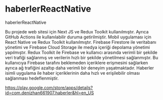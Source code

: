 # haberlerReactNative
haberlerReactNative


Bu projede web sitesi için Next JS ve Redux Toolkit kullanılmıştır. Ayrıca GitHub Actions ile kullanılabilir duruma getirilmiştir. Mobil uygulaması için React Native ve Redux Toolkit kullanılmıştır. Firebase Firestore ile veritabanı yönetimi ve Firebase Cloud Storage ile medya içeriği depolama yönetimi yapılmıştır. Redux Toolkit ile Firebase ve kullanıcı arasında verimli bir şekilde veri trafiği sağlanmış ve verilerin hızlı bir şekilde yönetilmesi sağlanmıştır. Bu kullanıcıya Firebase tarafını beklemeden içeriklere erişmesini sağlarken ayrıca ağ trafiğini azaltıp daha verimli bir deneyim yaşatmaktadır. Haberler isimli uygulama ile haber içeriklerinin daha hızlı ve erişilebilir olması sağlanması hedeflenmiştir.


https://play.google.com/store/apps/details?id=com.denizhan661907.haberler&hl=en_US 
